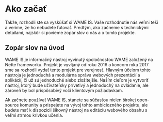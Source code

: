 # Ako začať

Takže, rozhodli ste sa vyskúšať si WAME IS. Vaše rozhodnutie nás veľmi teší a veríme, že ho nebudete ľutovať. Predtým, ako začneme s technickými detailami, najskôr si povieme zopár slov o nás a o tomto projekte.

## Zopár slov na úvod

WAME IS je informačný nástroj vyvinutý spoločnosťou WAME založený na Nette frameworku. Projekt je vyvíjaný od roku 2016 a koncom roka 2017 sme sa rozhodli vydať tento projekt pre verejnosť. Hlavným účelom tohto nástroja je jednoduchá a modulárna správa webových prezentácií a aplikácií, či už sú jednoduché alebo zložitejšie. Naším cieľom je vytvoriť nástroj, ktorý bude užívateľsky prívetivý a jednoduchý na ovládanie, ale zároveň by bol prispôsobivý voči klientovým požiadavkam. 

Ak začnete používať WAME IS, stanete sa súčasťou nielen širokej open-source komunity a prispejete na vývoj tohto ambiciozného projektu, ale budete mať k dispozícii šikovný nástroj na editáciu webového obsahu s veľmi strmou krivkou učenia.